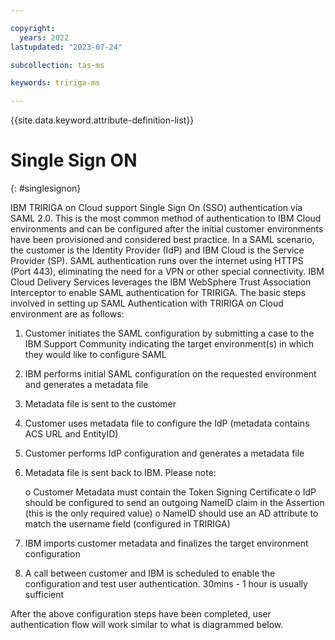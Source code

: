 ```yaml
---

copyright:
  years: 2022
lastupdated: "2023-07-24"

subcollection: tas-ms

keywords: tririga-ms

---
```


{{site.data.keyword.attribute-definition-list}}

# Single Sign ON
{: #singlesignon}


IBM TRIRIGA on Cloud support Single Sign On (SSO) authentication via SAML 2.0. This is the most common method of authentication to IBM Cloud environments and can be configured after the initial customer environments have been provisioned and considered best practice. In a SAML scenario, the customer is the Identity Provider (IdP) and IBM Cloud is the Service Provider (SP). SAML authentication runs over the internet using HTTPS (Port 443), eliminating the need for a VPN or other special connectivity. IBM Cloud Delivery Services leverages the IBM WebSphere Trust Association Interceptor to enable SAML authentication for TRIRIGA.
The basic steps involved in setting up SAML Authentication with TRIRIGA on Cloud environment are as follows:

1.	Customer initiates the SAML configuration by submitting a case to the IBM Support Community indicating the target environment(s) in which they would like to configure SAML

2.	IBM performs initial SAML configuration on the requested environment and generates a metadata file
3.	Metadata file is sent to the customer

4.	Customer uses metadata file to configure the IdP (metadata contains ACS URL and EntityID)

5.	Customer performs IdP configuration and generates a metadata file

6.	Metadata file is sent back to IBM. Please note:

    o	Customer Metadata must contain the Token Signing Certificate
    o	IdP should be configured to send an outgoing NameID claim in the Assertion (this is the only required value)
    o	NameID should use an AD attribute to match the username field (configured in TRIRIGA)

7.	IBM imports customer metadata and finalizes the target environment configuration

8.	A call between customer and IBM is scheduled to enable the configuration and test user authentication. 30mins - 1 hour is usually sufficient

After the above configuration steps have been completed, user authentication flow will work similar to what is diagrammed below.
